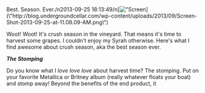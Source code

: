 Best. Season. Ever./n2013-09-25 18:13:49/n[![\"Screen](\"http://blog.undergroundcellar.com/wp-content/uploads/2013/09/Screen-Shot-2013-09-25-at-11.08.09-AM.png\")](\"http://blog.undergroundcellar.com/wp-content/uploads/2013/09/Screen-Shot-2013-09-25-at-11.08.09-AM.png\")

Woot! Woot! It\'s crush season in the vineyard. That means it\'s time to harvest some grapes. I couldn\'t enjoy my Syrah otherwise. Here\'s what I find awesome about crush season, aka the best season ever.

***The Stomping***

Do you know what I *love love love* about harvest time? The stomping. Put on your favorite Metallica or Britney album (really whatever floats your boat) and stomp away! Beyond the benefits of the end product, it